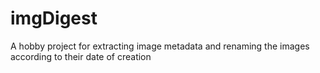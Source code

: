 # imgDigest

A hobby project for extracting image metadata and renaming the images according to their date of creation